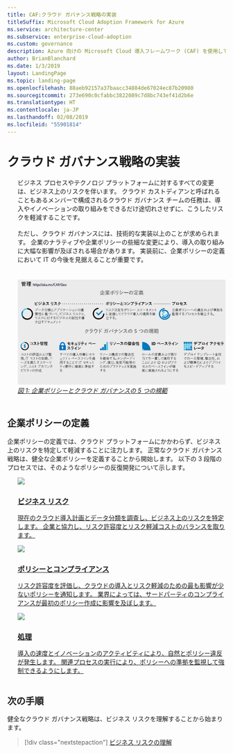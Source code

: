 ```yaml
---
title: CAF:クラウド ガバナンス戦略の実装
titleSuffix: Microsoft Cloud Adoption Framework for Azure
ms.service: architecture-center
ms.subservice: enterprise-cloud-adoption
ms.custom: governance
description: Azure 向けの Microsoft Cloud 導入フレームワーク (CAF) を使用してクラウド ガバナンス戦略を実装する方法について説明します。
author: BrianBlanchard
ms.date: 1/3/2019
layout: LandingPage
ms.topic: landing-page
ms.openlocfilehash: 88aeb92157a37baacc34884de67024ec87b20980
ms.sourcegitcommit: 273e690c0cfabbc3822089c7d8bc743ef41d2b6e
ms.translationtype: HT
ms.contentlocale: ja-JP
ms.lasthandoff: 02/08/2019
ms.locfileid: "55901814"
---
```

# <a name="implement-a-cloud-governance-strategy"></a>クラウド ガバナンス戦略の実装

<!-- markdownlint-disable MD033 -->

<ul class="panelContent cardsI">
<li style="display: flex; flex-direction: column;">
    <div class="cardSize">
        <div class="cardPadding" style="padding-bottom:10px;">
            <div class="card" style="padding-bottom:10px;">
                <div class="cardText" style="padding-left:0px;">
ビジネス プロセスやテクノロジ プラットフォームに対するすべての変更は、ビジネス上のリスクを伴います。 クラウド カストディアンと呼ばれることもあるメンバーで構成されるクラウド ガバナンス チームの任務は、導入やイノベーションの取り組みをできるだけ途切れさせずに、こうしたリスクを軽減することです。<br/><br/>ただし、クラウド ガバナンスには、技術的な実装以上のことが求められます。 企業のナラティブや企業ポリシーの些細な変更により、導入の取り組みに大幅な影響が及ぼされる場合があります。 実装前に、企業ポリシーの定義において IT の今後を見据えることが重要です。<br/><br/>
                </div>
            </div>
        </div>
    </div>
</li>
<li style="display: flex; flex-direction: column;">
    <a href="../_images/operational-transformation-govern-highres.png" style="display: flex; flex-direction: column; flex: 1 0 auto;">
        <div class="cardSize">
            <div class="cardPadding" style="padding-bottom:10px;">
                <div class="card" style="padding-bottom:10px;">
                    <div class="cardText" style="padding-left:0px;">
<img src="../_images/operational-transformation-govern-highres.png" alt="Diagram of the CAF governance model: Corporate policy and governance disciplines">
<br>
<i>図 1: 企業ポリシーとクラウド ガバナンスの 5 つの規範</i>
                    </div>
                </div>
            </div>
        </div>
    </a>
</li>
</ul>

<!-- markdownlint-enable MD033 -->

## <a name="define-corporate-policy"></a>企業ポリシーの定義

企業ポリシーの定義では、クラウド プラットフォームにかかわらず、ビジネス上のリスクを特定して軽減することに注力します。 正常なクラウド ガバナンス戦略は、健全な企業ポリシーを定義することから開始します。 以下の 3 段階のプロセスでは、そのようなポリシーの反復開発について示します。

<!-- markdownlint-disable MD033 -->

<ul  class="panelContent cardsF">
<li style="display: flex; flex-direction: column;">
    <a href="./policy-compliance/understanding-business-risk.md" style="display: flex; flex-direction: column; flex: 1 0 auto;">
        <div class="cardSize" style="flex: 1 0 auto; display: flex;">
            <div class="cardPadding" style="display: flex;">
                <div class="card">
                    <div class="cardImageOuter">
                        <div class="cardImage">
                            <img src="../_images/governance/business-risk.png" class="x-hidden-focus"/>
                        </div>
                    </div>
                    <div class="cardText">
                        <h3>ビジネス リスク</h3>
                        <p>現在のクラウド導入計画とデータ分類を調査し、ビジネス上のリスクを特定します。 企業と協力し、リスク許容度とリスク軽減コストのバランスを取ります。</p>
                    </div>
                </div>
            </div>
        </div>
    </a>
</li>
<li style="display: flex; flex-direction: column;">
    <a href="./policy-compliance/define-policy.md" style="display: flex; flex-direction: column; flex: 1 0 auto;">
        <div class="cardSize" style="flex: 1 0 auto; display: flex;">
            <div class="cardPadding" style="display: flex;">
                <div class="card">
                    <div class="cardImageOuter">
                        <div class="cardImage">
                            <img src="../_images/governance/corporate-policy.png" class="x-hidden-focus"/>
                        </div>
                    </div>
                    <div class="cardText">
                        <h3>ポリシーとコンプライアンス</h3>
                        <p>リスク許容度を評価し、クラウドの導入とリスク軽減のための最も影響が少ないポリシーを通知します。 業界によっては、サードパーティのコンプライアンスが最初のポリシー作成に影響を及ぼします。</p>
                    </div>
                </div>
            </div>
        </div>
    </a>
</li>
<li style="display: flex; flex-direction: column;">
    <a href="./policy-compliance/processes.md" style="display: flex; flex-direction: column; flex: 1 0 auto;">
        <div class="cardSize" style="flex: 1 0 auto; display: flex;">
            <div class="cardPadding" style="display: flex;">
                <div class="card">
                    <div class="cardImageOuter">
                        <div class="cardImage">
                            <img src="../_images/governance/enforcement.png" class="x-hidden-focus"/>
                        </div>
                    </div>
                    <div class="cardText">
                        <h3>処理</h3>
                        <p>導入の速度とイノベーションのアクティビティにより、自然とポリシー違反が発生します。 関連プロセスの実行により、ポリシーへの準拠を監視して強制できるようにします。</p>
                    </div>
                </div>
            </div>
        </div>
    </a>
</li>
</ul>

<!-- markdownlint-enable MD033 -->

## <a name="next-steps"></a>次の手順

健全なクラウド ガバナンス戦略は、ビジネス リスクを理解することから始まります。

> [!div class="nextstepaction"]
> [ビジネス リスクの理解](./policy-compliance/understanding-business-risk.md)
